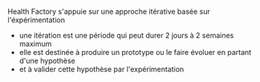 Health Factory s'appuie sur une approche itérative basée sur l'éxpérimentation
 - une itération est une période qui peut durer 2 jours à 2 semaines maximum
 - elle est destinée à produire un prototype ou le faire évoluer en partant d'une hypothèse 
 - et à valider cette hypothèse par l'expérimentation